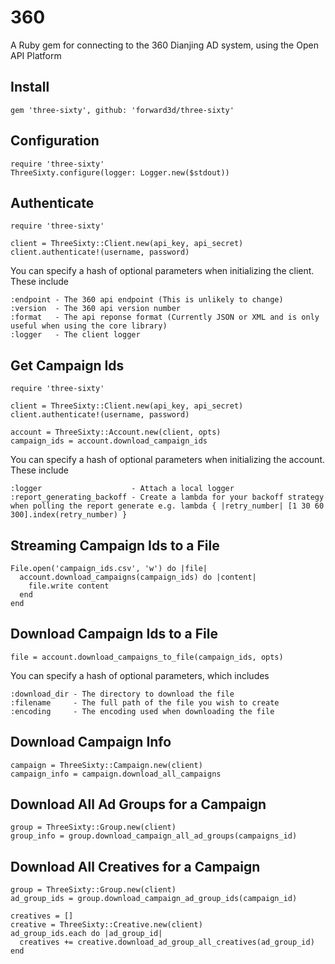 # 360
A Ruby gem for connecting to the 360 Dianjing AD system, using the Open API Platform

## Install

    gem 'three-sixty', github: 'forward3d/three-sixty'


## Configuration

    require 'three-sixty'
    ThreeSixty.configure(logger: Logger.new($stdout))


## Authenticate

    require 'three-sixty'

    client = ThreeSixty::Client.new(api_key, api_secret)
    client.authenticate!(username, password)

  You can specify a hash of optional parameters when initializing the client. These include

    :endpoint - The 360 api endpoint (This is unlikely to change)
    :version  - The 360 api version number
    :format   - The api reponse format (Currently JSON or XML and is only useful when using the core library)
    :logger   - The client logger


## Get Campaign Ids

    require 'three-sixty'

    client = ThreeSixty::Client.new(api_key, api_secret)
    client.authenticate!(username, password)

    account = ThreeSixty::Account.new(client, opts)
    campaign_ids = account.download_campaign_ids

  You can specify a hash of optional parameters when initializing the account. These include

    :logger                    - Attach a local logger
    :report_generating_backoff - Create a lambda for your backoff strategy when polling the report generate e.g. lambda { |retry_number| [1 30 60 300].index(retry_number) }

## Streaming Campaign Ids to a File

    File.open('campaign_ids.csv', 'w') do |file|
      account.download_campaigns(campaign_ids) do |content|
        file.write content
      end
    end

## Download Campaign Ids to a File

    file = account.download_campaigns_to_file(campaign_ids, opts)

  You can specify a hash of optional parameters, which includes

    :download_dir - The directory to download the file
    :filename     - The full path of the file you wish to create
    :encoding     - The encoding used when downloading the file

## Download Campaign Info

    campaign = ThreeSixty::Campaign.new(client)
    campaign_info = campaign.download_all_campaigns


## Download All Ad Groups for a Campaign

    group = ThreeSixty::Group.new(client)
    group_info = group.download_campaign_all_ad_groups(campaigns_id)

## Download All Creatives for a Campaign

    group = ThreeSixty::Group.new(client)
    ad_group_ids = group.download_campaign_ad_group_ids(campaign_id)

    creatives = []
    creative = ThreeSixty::Creative.new(client)
    ad_group_ids.each do |ad_group_id|
      creatives += creative.download_ad_group_all_creatives(ad_group_id)
    end
